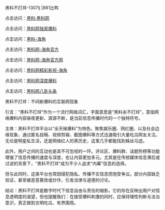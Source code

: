 黑料不打烊-1307lj |881比鸭

点击访问：<a href="https://heiliaolvzlu3.pages.dev">黑料·黑料网</a>

点击访问：<a href="https://heiliaoyvnrda.pages.dev">黑料网独家爆料</a>

点击访问：<a href="https://heiliao9wsbg3.pages.dev">黑料-海角</a>

点击访问：<a href="https://heiliaox6jgh3.pages.dev">黑料网-海角官方</a>

点击访问：<a href="https://heiliaokof3cy.pages.dev">黑料网-海角官方网</a>

点击访问：<a href="https://heiliaoxfe5rb.pages.dev">黑料网精彩影视-海角</a>

点击访问：<a href="https://heiliao3gvg9x.pages.dev">黑料网深度爆料</a>

点击访问：<a href="https://heiliaoryrhyu.pages.dev">黑料网八卦头条</a>

黑料不打烊：不间断爆料的互联网现象

引言：“黑料不打烊”作为一个流行网络词汇，字面意思是“黑料永不打烊”，意指网络爆料内容昼夜更新、源源不断，是当前信息传播时代的一个独特符号。

主体：黑料不打烊平台以“全天候爆料”为特色，聚焦娱乐圈、网红圈、以及社会边缘现象，通过匿名投稿、视频剪辑、截图爆料等方式迅速吸引大量吃瓜网友关注。无论是明星私生活，还是网络红人的黑历史，这里几乎都能找到蛛丝马迹。

此外，用户之间的互动也是其不可忽视的一环。评论区、爆料群、话题热榜等功能增强了信息传播的速度与深度，也让内容更加多元。尤其是在传统媒体信息滞后或过滤的背景下，“黑料不打烊”成为不少人追求“内幕”信息的选择。

但与此同时，这类平台也常因侵犯隐私、传播不实信息而饱受争议。部分内容缺乏验证，甚至被恶意篡改或炒作，引发法律与道德的讨论。

结论：黑料不打烊是数字时代下信息自由与责任的缩影。它的存在反映出用户对信息透明度的渴望，但也提醒我们：在接受爆料刺激的同时，应保持理性判断与法治意识，真正做到文明吃瓜、有界围观。
